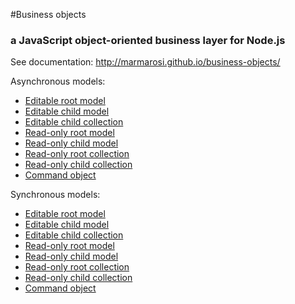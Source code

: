 #Business objects

### a JavaScript object-oriented business layer for Node.js

See documentation: http://marmarosi.github.io/business-objects/

Asynchronous models:

* [Editable root model](./EditableRootModel.html)
* [Editable child model](./EditableChildModel.html)
* [Editable child collection](./EditableChildCollection.html)
* [Read-only root model](./ReadOnlyRootModel.html)
* [Read-only child model](./ReadOnlyChildModel.html)
* [Read-only root collection](./ReadOnlyRootCollection.html)
* [Read-only child collection](./ReadOnlyChildCollection.html)
* [Command object](./CommandObject.html)

Synchronous models:

* [Editable root model](./EditableRootModelSync.html)
* [Editable child model](./EditableChildModelSync.html)
* [Editable child collection](./EditableChildCollectionSync.html)
* [Read-only root model](./ReadOnlyRootModelSync.html)
* [Read-only child model](./ReadOnlyChildModelSync.html)
* [Read-only root collection](./ReadOnlyRootCollectionSync.html)
* [Read-only child collection](./ReadOnlyChildCollectionSync.html)
* [Command object](./CommandObjectSync.html)
